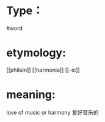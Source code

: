 # Type：
#word 
# etymology: 
[[philein]]
[[harmonia]]
[[-ic]]
# meaning: 
love of music or harmony
爱好音乐的